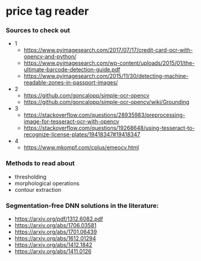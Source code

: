 # price tag reader

### Sources to check out
- 1
  - https://www.pyimagesearch.com/2017/07/17/credit-card-ocr-with-opencv-and-python/
  - https://www.pyimagesearch.com/wp-content/uploads/2015/01/the-ultimate-barcode-detection-guide.pdf
  - https://www.pyimagesearch.com/2015/11/30/detecting-machine-readable-zones-in-passport-images/
- 2
  - https://github.com/goncalopp/simple-ocr-opencv
  - https://github.com/goncalopp/simple-ocr-opencv/wiki/Grounding
- 3
  - https://stackoverflow.com/questions/28935983/preprocessing-image-for-tesseract-ocr-with-opencv
  - https://stackoverflow.com/questions/19268648/using-tesseract-to-recognize-license-plates/19418347#19418347
- 4
  - https://www.mkompf.com/cplus/emeocv.html

### Methods to read about
- thresholding
- morphological operations
- contour extraction

### Segmentation-free DNN solutions in the literature:
- https://arxiv.org/pdf/1312.6082.pdf
- https://arxiv.org/abs/1706.03581
- https://arxiv.org/abs/1701.06439
- https://arxiv.org/abs/1612.01294
- https://arxiv.org/abs/1412.1842
- https://arxiv.org/abs/1411.0126
